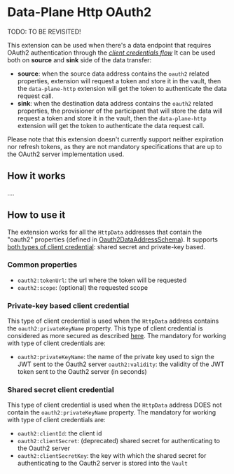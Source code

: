 # Data-Plane Http OAuth2

TODO: TO BE REVISITED!

This extension can be used when there's a data endpoint that requires OAuth2 authentication through the
[*client credentials flow*](https://auth0.com/docs/get-started/authentication-and-authorization-flow/client-credentials-flow)
It can be used both on **source** and **sink** side of the data transfer:

- **source**: when the source data address contains the `oauth2` related properties, extension
  will request a token and store it in the vault, then the `data-plane-http` extension will get the token
  to authenticate the data request call.
- **sink**: when the destination data address contains the `oauth2` related properties, the provisioner of the
  participant that will store the data will request a token and store it in the vault, then the
  `data-plane-http` extension will get the token to authenticate the data request call.

Please note that this extension doesn't currently support neither expiration nor refresh tokens, as they are not
mandatory specifications that are up to the OAuth2 server implementation used.

## How it works

....

## How to use it

The extension works for all the `HttpData` addresses that contain the "oauth2" properties (defined in
[Oauth2DataAddressSchema](src/main/java/org/eclipse/edc/connector/provision/oauth2/Oauth2DataAddressSchema.java)).
It supports [both types of client credential](https://connect2id.com/products/server/docs/guides/oauth-client-authentication#credential-types):
shared secret and private-key based.

### Common properties

- `oauth2:tokenUrl`: the url where the token will be requested
- `oauth2:scope`: (optional) the requested scope

### Private-key based client credential

This type of client credential is used when the `HttpData` address contains the `oauth2:privateKeyName` property. This type of client
credential is considered as more secured as described [here](https://connect2id.com/products/server/docs/guides/oauth-client-authentication#private-key-auth-is-more-secure).
The mandatory for working with type of client credentials are:

- `oauth2:privateKeyName`: the name of the private key used to sign the JWT sent to the Oauth2 server
  `oauth2:validity`: the validity of the JWT token sent to the Oauth2 server (in seconds)

### Shared secret client credential

This type of client credential is used when the `HttpData` address DOES not contain the `oauth2:privateKeyName` property.
The mandatory for working with type of client credentials are:

- `oauth2:clientId`: the client id
- `oauth2:clientSecret`: (deprecated) shared secret for authenticating to the Oauth2 server
- `oauth2:clientSecretKey`: the key with which the shared secret for authenticating to the Oauth2 server is stored into the `Vault`

